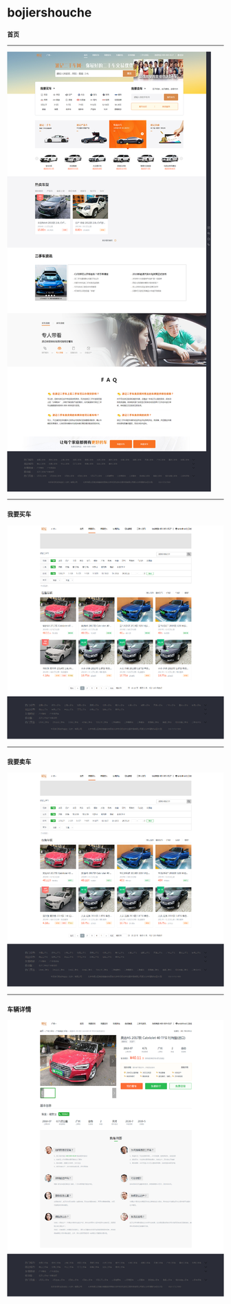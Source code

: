 # bojiershouche

### `首页`

---

![image](https://github.com/ihikki/bojiershouche/blob/master/showimg/%E9%A6%96%E9%A1%B5.png)

---

### `我要买车`

![image](https://github.com/ihikki/bojiershouche/blob/master/showimg/%E8%BD%A6%E8%BE%86%E5%B1%95%E7%A4%BA.png)

---

### `我要卖车`

![image](https://github.com/ihikki/bojiershouche/blob/master/showimg/%E8%BD%A6%E8%BE%86%E5%B1%95%E7%A4%BA.png)

---

### `车辆详情`

![image](https://github.com/ihikki/bojiershouche/blob/master/showimg/%E8%BD%A6%E8%BE%86%E8%AF%A6%E6%83%85.png)
